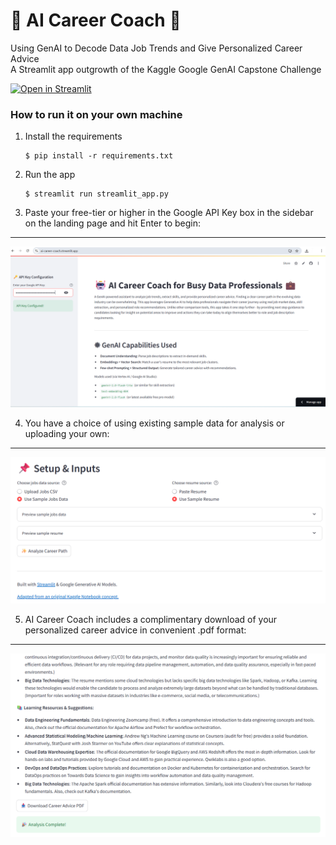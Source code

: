 # 🤖 AI Career Coach 💼
Using GenAI to Decode Data Job Trends and Give Personalized Career Advice  
A Streamlit app outgrowth of the Kaggle Google GenAI Capstone Challenge  

[![Open in Streamlit](https://static.streamlit.io/badges/streamlit_badge_black_white.svg)](https://ai-career-coach.streamlit.app/)

### How to run it on your own machine

1. Install the requirements

   ```
   $ pip install -r requirements.txt
   ```

2. Run the app

   ```
   $ streamlit run streamlit_app.py
   ```
3. Paste your free-tier or higher in the Google API Key box in the sidebar on the landing page and hit Enter to begin:  
--- 
![Paste key in the box](png/ai-career-coach-landing-page.png)  

4. You have a choice of using existing sample data for analysis or uploading your own:  
---  
![Upload new jobs csv file, and/or Paste new resume text, and/or use existing sample data](png/ai-career-coach-upload-or-use-samples.png)  

5. AI Career Coach includes a complimentary download of your personalized career advice in convenient .pdf format:  
---
  
![Convenient download pdf button](png/ai-career-coach-pdf-download-button.png)  
